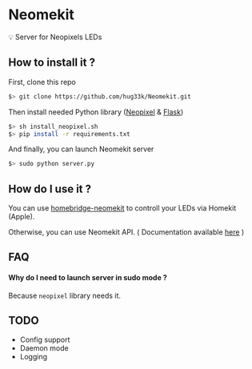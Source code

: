# Neomekit

💡 Server for Neopixels LEDs

## How to install it ?

First, clone this repo

````sh
$> git clone https://github.com/hug33k/Neomekit.git
````

Then install needed Python library ([Neopixel](https://github.com/jgarff/rpi_ws281x.git) & [Flask](http://flask.pocoo.org/))

````sh
$> sh install_neopixel.sh
$> pip install -r requirements.txt
````

And finally, you can launch Neomekit server

````sh
$> sudo python server.py
````

## How do I use it ?

You can use [homebridge-neomekit](https://github.com/hug33k/homebridge-neomekit.git) to controll your LEDs via Homekit (Apple).

Otherwise, you can use Neomekit API. ( Documentation available [here](DOCS.md) )

## FAQ

#### Why do I need to launch server in sudo mode ?

Because `neopixel` library needs it.

## TODO

- Config support
- Daemon mode
- Logging
